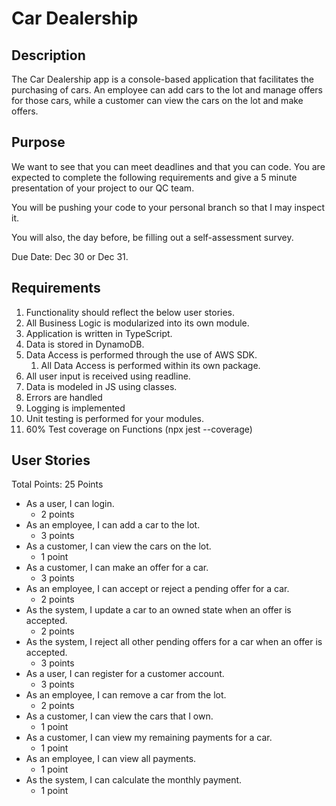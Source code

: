 # Car Dealership

## Description

   The Car Dealership app is a console-based application that facilitates the purchasing of cars. An employee can add cars to the lot and manage offers for those cars, while a customer can view the cars on the lot and make offers.
	
## Purpose

   We want to see that you can meet deadlines and that you can code. You are expected to complete the following requirements and give a 5 minute presentation of your project to our QC team.

   You will be pushing your code to your personal branch so that I may inspect it.

   You will also, the day before, be filling out a self-assessment survey.

   Due Date: Dec 30 or Dec 31.

## Requirements
1. Functionality should reflect the below user stories.
2. All Business Logic is modularized into its own module.
3. Application is written in TypeScript.
4. Data is stored in DynamoDB.
5. Data Access is performed through the use of AWS SDK.
   1. All Data Access is performed within its own package.
6. All user input is received using readline.
7. Data is modeled in JS using classes.
8. Errors are handled
9. Logging is implemented
10. Unit testing is performed for your modules.
   1.  60% Test coverage on Functions (npx jest --coverage)


## User Stories
Total Points: 25 Points

* As a user, I can login.
	* 2 points
* As an employee, I can add a car to the lot.
	* 3 points
* As a customer, I can view the cars on the lot.
	* 1 point
* As a customer, I can make an offer for a car.
	* 3 points
* As an employee, I can accept or reject a pending offer for a car.
	* 2 points
* As the system, I update a car to an owned state when an offer is accepted.
	* 2 points
* As the system, I reject all other pending offers for a car when an offer is accepted.
	* 3 points
* As a user, I can register for a customer account.
	* 3 points
* As an employee, I can remove a car from the lot.
	* 2 points
* As a customer, I can view the cars that I own.
	* 1 point
* As a customer, I can view my remaining payments for a car.
	* 1 point
* As an employee, I can view all payments.
	* 1 point
* As the system, I can calculate the monthly payment.
	* 1 point